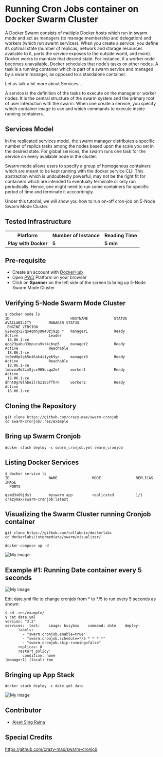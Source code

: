 # Running Cron Jobs container on Docker Swarm Cluster

A Docker Swarm consists of multiple Docker hosts which run in swarm mode and act as managers (to manage membership and delegation) and workers (which run swarm services).
When you create a service, you define its optimal state (number of replicas, network and storage resources available to it, ports the service exposes to the outside world, and more). Docker works to maintain that desired state. For instance, if a worker node becomes unavailable, Docker schedules that node’s tasks on other nodes. 
A task is a running container which is part of a swarm service and managed by a swarm manager, as opposed to a standalone container.

Let us talk a bit more about Services...

A service is the definition of the tasks to execute on the manager or worker nodes. It is the central structure of the swarm system and 
the primary root of user interaction with the swarm. When one create a service, you specify which container image to use and which commands to execute inside running containers.

## Services Model

In the replicated services model, the swarm manager distributes a specific number of replica tasks among the nodes based upon the scale you set in the desired state.
For global services, the swarm runs one task for the service on every available node in the cluster.

Swarm mode allows users to specify a group of homogenous containers which are meant to be kept running with the docker service CLI.
This abstraction which is undoubtedly powerful, may not be the right fit for containers which are intended to eventually terminate or only run periodically.
Hence, one might need to run some containers for specific period of time and terminate it acccordingly.

Under this tutorial, we will show you how to run on-off cron-job on 5-Node Swarm Mode Cluster.


## Tested Infrastructure

<table class="tg">
  <tr>
    <th class="tg-yw4l"><b>Platform</b></th>
    <th class="tg-yw4l"><b>Number of Instance</b></th>
    <th class="tg-yw4l"><b>Reading Time</b></th>
    
  </tr>
  <tr>
    <td class="tg-yw4l"><b> Play with Docker</b></td>
    <td class="tg-yw4l"><b>5</b></td>
    <td class="tg-yw4l"><b>5 min</b></td>
    
  </tr>
  
</table>

## Pre-requisite

- Create an account with [DockerHub](https://hub.docker.com)
- Open [PWD](https://labs.play-with-docker.com/) Platform on your browser 
- Click on **Spanner** on the left side of the screen to bring up 5-Node Swarm Mode Cluster


## Verifying 5-Node Swarm Mode Cluster

```
$ docker node ls
ID                            HOSTNAME            STATUS              AVAILABILITY        MANAGER STATUS
 ENGINE VERSION
y2ewcgx27qs4qmny9840zj92p *   manager1            Ready               Active              Leader
 18.06.1-ce
qog23yabu33mpucu9st4ibvp5     manager2            Ready               Active              Reachable
 18.06.1-ce
tq0ed0p2gk5n46ak4i1yek9yc     manager3            Ready               Active              Reachable
 18.06.1-ce
tmbcma9d3zm8jcx965ucqu2mf     worker1             Ready               Active
 18.06.1-ce
dhht9gr8lhbeilrbz195ffhrn     worker2             Ready               Active
 18.06.1-ce
 ```
 
 ## Cloning the Repository
 
 ```
 git clone https://github.com/crazy-max/swarm-cronjob
 cd swarm-cronjob/.res/example
 ```
 
 ## Bring up Swarm Cronjob
 
 ```
 docker stack deploy -c swarm_cronjob.yml swarm_cronjob
 ```
 
 ## Listing Docker Services
 
 ```
 $ docker service ls
ID                  NAME                MODE                REPLICAS            IMAGE
   PORTS

qsmd3x69jds1        myswarm_app         replicated          1/1                 crazymax/swarm-cronjob:latest

```
## Visualizing the Swarm Cluster running Cronjob container

```
git clone https://github.com/collabnix/dockerlabs
cd dockerlabs/intermediate/swarm/visualizer/
```

```
docker-compose up -d
```



![My image](https://github.com/collabnix/dockerlabs/blob/master/intermediate/swarm/images/app1.png)

## Example #1: Running Date container every 5 seconds

![My image](https://github.com/collabnix/dockerlabs/blob/master/intermediate/swarm/images/cronjobapp.png)

Edit date.yml file to change cronjob from * to */5 to run every 5 seconds as shown:

```
$ cd .res/example/
$ cat date.yml
version: "3.2"
services:  test:    image: busybox    command: date    deploy:
      labels:
        - "swarm.cronjob.enable=true"
        - "swarm.cronjob.schedule=*/5 * * * *"
        - "swarm.cronjob.skip-running=false"
      replicas: 0
      restart_policy:
        condition: none
[manager1] (local) roo
```

## Bringing up App Stack

```
docker stack deploy -c date.yml date
```


![My image](https://github.com/collabnix/dockerlabs/blob/master/intermediate/swarm/images/app2.png)

## Contributor

- [Ajeet Sing Raina](ajeetraina@gmail.com)

## Special Credits

https://github.com/crazy-max/swarm-cronjob




  
  
  
  
